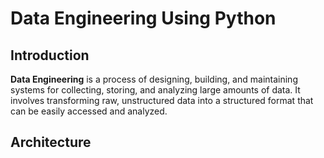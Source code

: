 # Data Engineering Using Python
## Introduction
**Data Engineering** is a process of designing, building, and maintaining systems for collecting, storing, and analyzing large amounts of data. It involves transforming raw, unstructured data into a structured format that can be easily accessed and analyzed.

## Architecture
